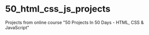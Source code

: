 # 50_html_css_js_projects
Projects from online course "50 Projects In 50 Days - HTML, CSS &amp; JavaScript"
